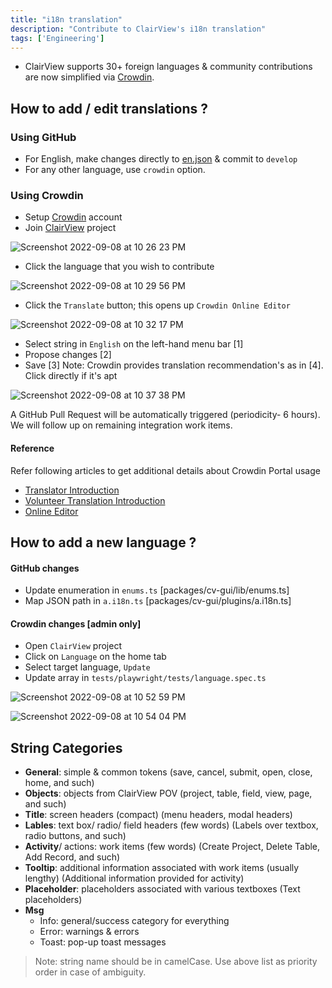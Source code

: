 ```yaml
---
title: "i18n translation"
description: "Contribute to ClairView's i18n translation"
tags: ['Engineering']
---
```


- ClairView supports 30+ foreign languages & community contributions are now simplified via [Crowdin](https://crowdin.com/).


## How to add / edit translations ?

### Using GitHub
- For English, make changes directly to [en.json](https://github.com/digitranslab/clairview/blob/develop/packages/cv-gui/lang/en.json) & commit to `develop`
- For any other language, use `crowdin` option.


### Using Crowdin

- Setup [Crowdin](https://crowdin.com) account
- Join [ClairView](https://crowdin.com/project/clairview) project
  
![Screenshot 2022-09-08 at 10 26 23 PM](https://user-images.githubusercontent.com/86527202/189181511-51b8671e-bee8-45d5-8216-a4a031bc6309.png)

- Click the language that you wish to contribute
  
![Screenshot 2022-09-08 at 10 29 56 PM](https://user-images.githubusercontent.com/86527202/189182132-0eed7d5a-eaa1-43e1-929d-688f375763c1.png)

- Click the `Translate` button; this opens up `Crowdin Online Editor`
  
![Screenshot 2022-09-08 at 10 32 17 PM](https://user-images.githubusercontent.com/86527202/189182450-999124e8-566c-40af-9d3c-731a11c1b6aa.png)

- Select string in `English` on the left-hand menu bar [1]
- Propose changes [2]
- Save [3]
Note: Crowdin provides translation recommendation's as in [4]. Click directly if it's apt
  
![Screenshot 2022-09-08 at 10 37 38 PM](https://user-images.githubusercontent.com/86527202/189184278-69d688ed-4e5a-4d5a-b629-9f6d10d79346.png)

A GitHub Pull Request will be automatically triggered (periodicity- 6 hours). We will follow up on remaining integration work items.

#### Reference
  
Refer following articles to get additional details about Crowdin Portal usage
- [Translator Introduction](https://support.crowdin.com/crowdin-intro/)
- [Volunteer Translation Introduction](https://support.crowdin.com/for-volunteer-translators/)
- [Online Editor](https://support.crowdin.com/online-editor/) 



## How to add a new language ?
#### GitHub changes
- Update enumeration in `enums.ts` [packages/cv-gui/lib/enums.ts]
- Map JSON path in `a.i18n.ts` [packages/cv-gui/plugins/a.i18n.ts]
#### Crowdin changes [admin only]
- Open `ClairView` project
- Click on `Language` on the home tab
- Select target language, `Update`
- Update array in `tests/playwright/tests/language.spec.ts`  
  
![Screenshot 2022-09-08 at 10 52 59 PM](https://user-images.githubusercontent.com/86527202/189186570-5c1c7cad-6d3f-4937-ab4d-fa7ebe022cb1.png)
  
  
![Screenshot 2022-09-08 at 10 54 04 PM](https://user-images.githubusercontent.com/86527202/189186632-0b9f5f55-0550-4d8f-a8ae-7e9b9076774e.png)
  

## String Categories
-   **General**: simple & common tokens (save, cancel, submit, open, close, home, and such)
-   **Objects**: objects from ClairView POV (project, table, field, view, page, and such)
-   **Title**: screen headers (compact) (menu headers, modal headers)
-   **Lables**: text box/ radio/ field headers (few words) (Labels over textbox, radio buttons, and such)
-   **Activity**/ actions: work items (few words) (Create Project, Delete Table, Add Record, and such)
-   **Tooltip**: additional information associated with work items (usually lengthy) (Additional information provided for activity)
-   **Placeholder**: placeholders associated with various textboxes (Text placeholders)
-   **Msg**
    -   Info: general/success category for everything
    -   Error: warnings & errors
    -   Toast: pop-up toast messages

> Note: string name should be in camelCase. Use above list as priority order in case of ambiguity.
